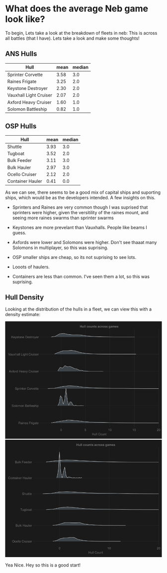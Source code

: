 # What does the average Neb game look like?

To begin, Lets take a look at the breakdown of fleets in neb:
This is across all battles (that I have). Lets take a look and make some thoughts! 


## ANS Hulls 

| Hull                   | mean               | median |
| ---------------------- | ------------------ | ------ |
| Sprinter Corvette      | 3.58 | 3.0    |
| Raines Frigate         | 3.25 | 2.0    |
| Keystone Destroyer     | 2.30 | 2.0    |
| Vauxhall Light Cruiser | 2.07 | 2.0    |
| Axford Heavy Cruiser   | 1.60 | 1.0    |
| Solomon Battleship     | 0.82 | 1.0    |


## OSP Hulls

| Hull                   | mean               | median |
| ---------------------- | ------------------ | ------ |
| Shuttle                | 3.93 | 3.0    |
| Tugboat                | 3.52 | 2.0    |
| Bulk Feeder            | 3.11 | 3.0    |
| Bulk Hauler            | 2.97 | 3.0    |
| Ocello Cruiser         | 2.12 | 2.0    |
| Container Hauler       | 0.41 | 0.0    |


As we can see, there seems to be a good mix of capital ships and suporting ships, which would be as the developers intended. A few insights on this.

* Sprinters and Raines are very common though I was suprised that sprinters were higher, given the versitility of the raines mount, and seeing more raines swarms than sprinter swarms
* Keystones are more prevelant than Vauxhalls. People like beams I guess. 
* Axfords were lower and Solomons were higher. Don't see thaaat many Solomons in multiplayer, so this was suprising.

* OSP smaller ships are cheap, so its not suprising to see lots.
* Looots of haulers.
* Containers are less than common. I've seen them a lot, so this was suprising. 

## Hull Density

Looking at the distribution of the hulls in a fleet, we can view this with a density estimate:

![alt text](docs/assets/avgFleet/ANSHullDensity.png "ANS Hull Density")
![alt text](docs/assets/avgFleet/OSPHullDensity.png "OSP Hull Density")

Yea Nice. Hey so this is a good start! 